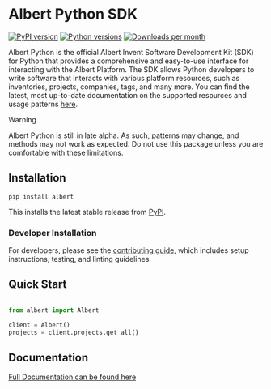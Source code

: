 # Albert Python SDK

[![PyPI version](https://img.shields.io/pypi/v/albert.svg)](https://pypi.org/project/albert/)
[![Python versions](https://img.shields.io/badge/python-3.10%20%7C%203.11%20%7C%203.12%20%7C%203.13-blue.svg)](https://www.python.org/)
[![Downloads per month](https://img.shields.io/pypi/dm/albert.svg)](https://pypi.org/project/albert/)

Albert Python is the official Albert Invent Software Development Kit (SDK) for Python
that provides a comprehensive and easy-to-use interface for interacting with the Albert Platform.
The SDK allows Python developers to write software that interacts with various platform resources,
such as inventories, projects, companies, tags, and many more.
You can find the latest, most up-to-date documentation
on the supported resources and usage patterns [here](https://docs.developer.albertinvent.com/albert-python).

> [!WARNING]
> Albert Python is still in late alpha. As such, patterns may change, and methods may not work as expected. Do not use this package unless you are comfortable with these limitations.

## Installation

`pip install albert`

This installs the latest stable release from [PyPI](https://pypi.org/project/albert/).

### Developer Installation

For developers, please see the [contributing guide](CONTRIBUTING.md), which includes setup instructions, testing, and linting guidelines.

## Quick Start

```python

from albert import Albert

client = Albert()
projects = client.projects.get_all()

```

## Documentation

[Full Documentation can be found here](https://docs.developer.albertinvent.com/albert-python/latest/)
